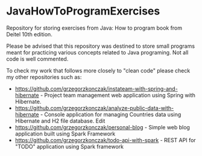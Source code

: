 # JavaHowToProgramExercises

Repository for storing exercises from Java: How to program book from Deitel 10th edition.

Please be advised that this repository was destined to store small programs meant for practicing various concepts related to Java programing.
Not all code is well commented.

To check my work that follows more closely to "clean code" please check my other repositories such as:
- https://github.com/grzegorzkonczak/instateam-with-spring-and-hibernate - Project team management web application using Spring with Hibernate.
- https://github.com/grzegorzkonczak/analyze-public-data-with-hibernate - Console application for managing Countries data using Hibernate and H2 file database. Edit
- https://github.com/grzegorzkonczak/personal-blog - Simple web blog application built using Spark Framework
- https://github.com/grzegorzkonczak/todo-api-with-spark - REST API for "TODO" application using Spark framework
